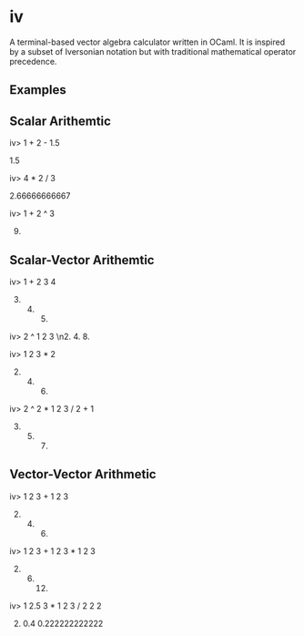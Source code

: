 iv
==

A terminal-based vector algebra calculator written in OCaml. It is inspired by a subset of Iversonian notation but with traditional mathematical operator precedence.

Examples
--------

Scalar Arithemtic
-----------------

iv> 1 + 2 - 1.5

1.5

iv> 4 * 2 / 3 

2.66666666667

iv> 1 + 2 ^ 3

9.

Scalar-Vector Arithemtic
------------------------

iv> 1 + 2 3 4

3. 4. 5.

iv> 2 ^ 1 2 3
\n2. 4. 8.

iv> 1 2 3 * 2

2. 4. 6.

iv> 2 ^ 2 * 1 2 3 / 2 + 1

3. 5. 7.

Vector-Vector Arithmetic
------------------------

iv> 1 2 3 + 1 2 3

2. 4. 6.

iv> 1 2 3 + 1 2 3 * 1 2 3 

2. 6. 12.

iv> 1 2.5 3 * 1 2 3 / 2 2 2

2. 0.4 0.222222222222
